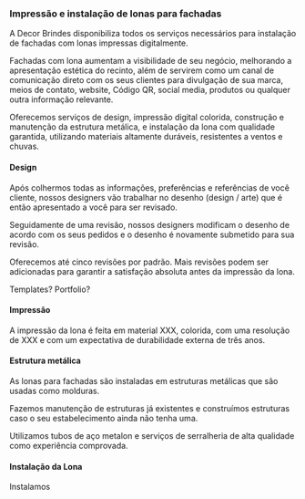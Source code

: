 ### Impressão e instalação de lonas para fachadas

A Decor Brindes disponibiliza todos os serviços necessários para instalação de fachadas com lonas impressas digitalmente.

Fachadas com lona aumentam a visibilidade de seu negócio, melhorando a apresentação estética do recinto, além de servirem como um canal de comunicação direto com os seus clientes para divulgação de sua marca, meios de contato, website, Código QR, social media, produtos ou qualquer outra informação relevante.

Oferecemos serviços de design, impressão digital colorida, construção e manutenção da estrutura metálica, e instalação da lona com qualidade garantida, utilizando materiais altamente duráveis, resistentes a ventos e chuvas.

#### Design

Após colhermos todas as informações, preferências e referências de você cliente, nossos designers vão trabalhar no desenho (design / arte) que é então apresentado a você para ser revisado. 

Seguidamente de uma revisão, nossos designers modificam o desenho de acordo com os seus pedidos e o desenho é novamente submetido para sua revisão. 

Oferecemos até cinco revisões por padrão. Mais revisões podem ser adicionadas para garantir a satisfação absoluta antes da impressão da lona.

Templates? Portfolio?

#### Impressão

A impressão da lona é feita em material XXX, colorida, com uma resolução de XXX e com um expectativa de durabilidade externa de três anos. 

#### Estrutura metálica

As lonas para fachadas são instaladas em estruturas metálicas que são usadas como molduras.

Fazemos manutenção de estruturas já existentes e construímos estruturas caso o seu estabelecimento ainda não tenha uma. 

Utilizamos tubos de aço metalon e serviços de serralheria de alta qualidade como experiência comprovada.


#### Instalação da Lona

Instalamos 